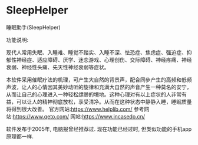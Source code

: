 # SleepHelper
睡眠助手(SleepHelper)

功能说明:

现代人常用失眠、入睡难、睡觉不踏实、入睡不深、怯恐症、焦虑症、强迫症、抑郁性神经症、适应障碍、厌学、迷恋游戏、心理创伤、交际障碍、神经疼痛、神经衰弱、神经性头痛、先天性神经衰弱等症状。

本软件采用催眠疗法的机理，可产生大自然的背景声，配合同步产生的高频和低频声波，让人的心情因其美妙动听的旋律和充满大自然的声音产生一种莫名的安宁，从而让自己的心理进入一种轻松缥缈的境地。这种心理对有以上症状的人非常有益，可以让人的精神彻底放松，享受清净。从而在这种状态中静静入睡，睡眠质量将得到很大改善。
官方网站:https://www.helplib.com/
参考网站:https://www.qeto.com/
网站:https://www.incasedo.cn/

软件发布于2005年, 电脑报曾经推荐过. 现在功能已经过时, 但类似功能的手机app原理都一样.
